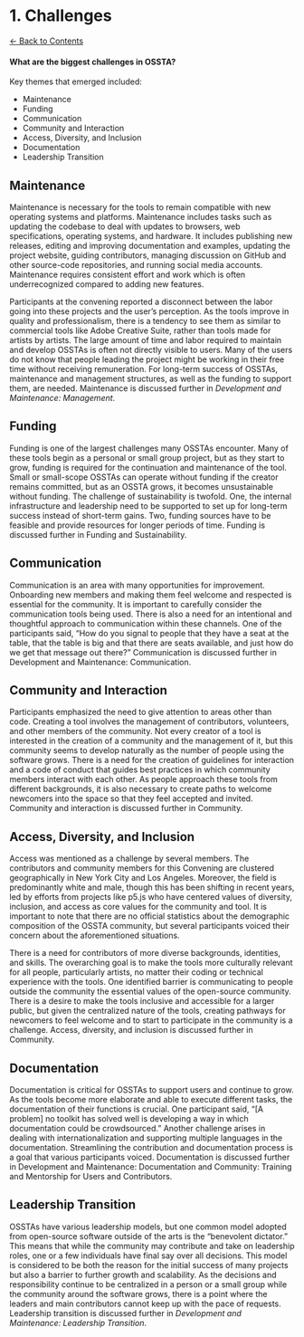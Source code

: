 
# 1. Challenges

[← Back to Contents](README.md)

####  What are the biggest challenges in OSSTA?

Key themes that emerged included:

* Maintenance
* Funding
* Communication 
* Community and Interaction
* Access, Diversity, and Inclusion
* Documentation 
* Leadership Transition

## Maintenance

Maintenance is necessary for the tools to remain compatible with new operating systems and platforms. Maintenance includes tasks such as updating the codebase to deal with updates to browsers, web specifications, operating systems, and hardware. It includes publishing new releases, editing and improving documentation and examples, updating the project website, guiding contributors, managing discussion on GitHub and other source-code repositories, and running social media accounts. Maintenance requires consistent effort and work which is often underrecognized compared to adding new features.

Participants at the convening reported a disconnect between the labor going into these projects and the user’s perception. As the tools improve in quality and professionalism, there is a tendency to see them as similar to commercial tools like Adobe Creative Suite, rather than tools made for artists by artists. The large amount of time and labor required to maintain and develop OSSTAs is often not directly visible to users. Many of the users do not know that people leading the project might be working in their free time without receiving remuneration. For long-term success of OSSTAs, maintenance and management structures, as well as the funding to support them, are needed. Maintenance is discussed further in *Development and Maintenance: Management*.

## Funding

Funding is one of the largest challenges many OSSTAs encounter. Many of these tools begin as a personal or small group project, but as they start to grow, funding is required for the continuation and maintenance of the tool. Small or small-scope OSSTAs can operate without funding if the creator remains committed, but as an OSSTA grows, it becomes unsustainable without funding. The challenge of sustainability is twofold. One, the internal infrastructure and leadership need to be supported to set up for long-term success instead of short-term gains. Two, funding sources have to be feasible and provide resources for longer periods of time. Funding is discussed further in Funding and Sustainability.

## Communication

Communication is an area with many opportunities for improvement. Onboarding new members and making them feel welcome and respected is essential for the community. It is important to carefully consider the communication tools being used. There is also a need for an intentional and thoughtful approach to communication within these channels. One of the participants said, “How do you signal to people that they have a seat at the table, that the table is big and that there are seats available, and just how do we get that message out there?” Communication is discussed further in Development and Maintenance: Communication.

## Community and Interaction

Participants emphasized the need to give attention to areas other than code. Creating a tool involves the management of contributors, volunteers, and other members of the community. Not every creator of a tool is interested in the creation of a community and the management of it, but this community seems to develop naturally as the number of people using the software grows. There is a need for the creation of guidelines for interaction and a code of conduct that guides best practices in which community members interact with each other. As people approach these tools from different backgrounds, it is also necessary to create paths to welcome newcomers into the space so that they feel accepted and invited. Community and interaction is discussed further in Community.

## Access, Diversity, and Inclusion

Access was mentioned as a challenge by several members. The contributors and community members for this Convening are clustered geographically in New York City and Los Angeles. Moreover, the field is predominantly white and male, though this has been shifting in recent years, led by efforts from projects like p5.js who have centered values of diversity, inclusion, and access as core values for the community and tool. It is important to note that there are no official statistics about the demographic composition of the OSSTA community, but several participants voiced their concern about the aforementioned situations.
 
There is a need for contributors of more diverse backgrounds, identities, and skills. The overarching goal is to make the tools more culturally relevant for all people, particularly artists, no matter their coding or technical experience with the tools. One identified barrier is communicating to people outside the community the essential values of the open-source community. There is a desire to make the tools inclusive and accessible for a larger public, but given the centralized nature of the tools, creating pathways for newcomers to feel welcome and to start to participate in the community is a challenge. Access, diversity, and inclusion is discussed further in Community.

## Documentation

Documentation is critical for OSSTAs to support users and continue to grow. As the tools become more elaborate and able to execute different tasks, the documentation of their functions is crucial. One participant said, “[A problem] no toolkit has solved well is developing a way in which documentation could be crowdsourced.” Another challenge arises in dealing with internationalization and supporting multiple languages in the documentation. Streamlining the contribution and documentation process is a goal that various participants voiced. Documentation is discussed further in Development and Maintenance: Documentation and Community: Training and Mentorship for Users and Contributors.

## Leadership Transition

OSSTAs have various leadership models, but one common model adopted from open-source software outside of the arts is the “benevolent dictator.” This means that while the community may contribute and take on leadership roles, one or a few individuals have final say over all decisions. This model is considered to be both the reason for the initial success of many projects but also a barrier to further growth and scalability. As the decisions and responsibility continue to be centralized in a person or a small group while the community around the software grows, there is a point where the leaders and main contributors cannot keep up with the pace of requests. Leadership transition is discussed further in *Development and Maintenance: Leadership Transition*.